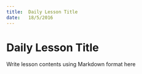 ```yaml
---
title:  Daily Lesson Title
date:   18/5/2016
---
```


# Daily Lesson Title

Write lesson contents using Markdown format here